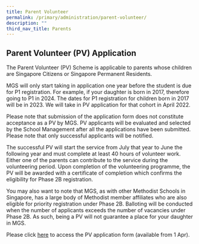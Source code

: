 ```yaml
---
title: Parent Volunteer
permalink: /primary/administration/parent-volunteer/
description: ""
third_nav_title: Parents
---
```


Parent Volunteer (PV) Application
---------------------------------

The Parent Volunteer (PV) Scheme is applicable to parents whose children are Singapore Citizens or Singapore Permanent Residents.  

MGS will only start taking in application one year before the student is due for P1 registration. For example, if your daughter is born in 2017, therefore going to P1 in 2024. The dates for P1 registration for children born in 2017 will be in 2023. We will take in PV application for that cohort in April 2022.

Please note that submission of the application form does not constitute acceptance as a PV by MGS. PV applicants will be evaluated and selected by the School Management after all the applications have been submitted. Please note that only successful applicants will be notified. 

The successful PV will start the service from July that year to June the following year and must complete at least 40 hours of volunteer work. Either one of the parents can contribute to the service during the volunteering period. Upon completion of the volunteering programme, the PV will be awarded with a certificate of completion which confirms the eligibility for Phase 2B registration.

You may also want to note that MGS, as with other Methodist Schools in Singapore, has a large body of Methodist member affiliates who are also eligible for priority registration under Phase 2B. Balloting will be conducted when the number of applicants exceeds the number of vacancies under Phase 2B. As such, being a PV will not guarantee a place for your daughter in MGS.

Please click [here](https://form.gov.sg/624247c1a22b0c0014c83ff3) to access the PV application form (available from 1 Apr).